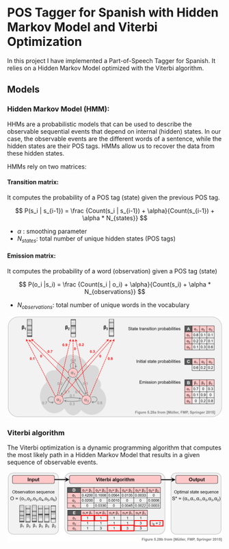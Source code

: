 # POS Tagger for Spanish with Hidden Markov Model and Viterbi Optimization

In this project I have implemented a Part-of-Speech Tagger for Spanish. It relies on a Hidden Markov Model optimized with the Viterbi algorithm.

## Models

### Hidden Markov Model (HMM):

HHMs are a probabilistic models that can be used to describe the observable sequential events that depend on internal (hidden) states. In our case, the observable events are the different words of a sentence, while the hidden states are their POS tags. HMMs allow us to recover the data from these hidden states.

HMMs rely on two matrices:

#### Transition matrix: 
It computes the probability of a POS tag (state) given the previous POS tag.

$$ P(s_i | s_{i-1}) =  \frac {Count(s_i | s_{i-1}) + \alpha}{Count(s_{i-1}) + \alpha * N_{states}} $$


*   $\alpha$ : smoothing parameter
*   $N_{states}$: total number of unique hidden states (POS tags)


#### Emission matrix:
It computes the probability of a word (observation) given a POS tag (state)

$$ P(o_i |s_i) =  \frac {Count(s_i | o_i) + \alpha}{Count(s_i) + \alpha * N_{observations}} $$


*   $N_{observations}$: total number of unique words in the vocabulary

![hmm](hmm.png)

### Viterbi algorithm

The Viterbi optimization is a dynamic programming algorithm that computes the most likely path in a Hidden Markov Model that results in a given sequence of observable events.

![viterbi](viterbi.png)
